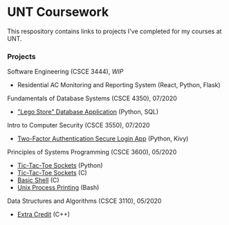 # UNT Coursework
This respository contains links to projects I've completed for my courses at UNT.

### Projects
Software Engineering (CSCE 3444), *WIP*
- Residential AC Monitoring and Reporting System (React, Python, Flask)

Fundamentals of Database Systems (CSCE 4350), 07/2020  
- ["Lego Store" Database Application](https://github.com/mattfredericksen/CSCE-4350-Lego-Project) (Python, SQL)

Intro to Computer Security (CSCE 3550), 07/2020  
- [Two-Factor Authentication Secure Login App](https://github.com/mattfredericksen/SecureLogin) (Python, Kivy)

Principles of Systems Programming (CSCE 3600), 05/2020  
- [Tic-Tac-Toe Sockets](CSCE%203600/TicTacToeSockets-Python) (Python)
- [Tic-Tac-Toe Sockets](CSCE%203600/TicTacToeSockets-C) (C)
- [Basic Shell](CSCE%203600/BasicShell-C) (C)
- [Unix Process Printing](CSCE%203600/ProcessPrinting-Bash) (Bash)

Data Structures and Algorithms (CSCE 3110), 05/2020  
- [Extra Credit](CSCE%203110) (C++)
